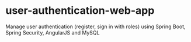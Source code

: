 # user-authentication-web-app
Manage user authentication (register, sign in with roles) using Spring Boot, Spring Security, AngularJS and MySQL
